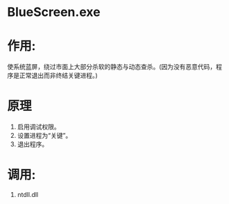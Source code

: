 # BlueScreen.exe
# 作用:
  使系统蓝屏，绕过市面上大部分杀软的静态与动态查杀。(因为没有恶意代码，程序是正常退出而非终结关键进程。)
# 原理
1. 启用调试权限。
2. 设置进程为“关键”。
3. 退出程序。
# 调用:
1. ntdll.dll
